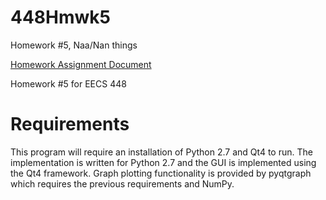 # 448Hmwk5
Homework #5, Naa/Nan things

[Homework Assignment Document](http://i.groupme.com/720x960.png.d783d80ae83e49ed9eb518cf2ba9d58e.large)

Homework #5 for EECS 448


# Requirements
This program will require an installation of Python 2.7 and Qt4 to run.
The implementation is written for Python 2.7 and the GUI is implemented
using the Qt4 framework. Graph plotting functionality is provided by
pyqtgraph which requires the previous requirements and NumPy.
